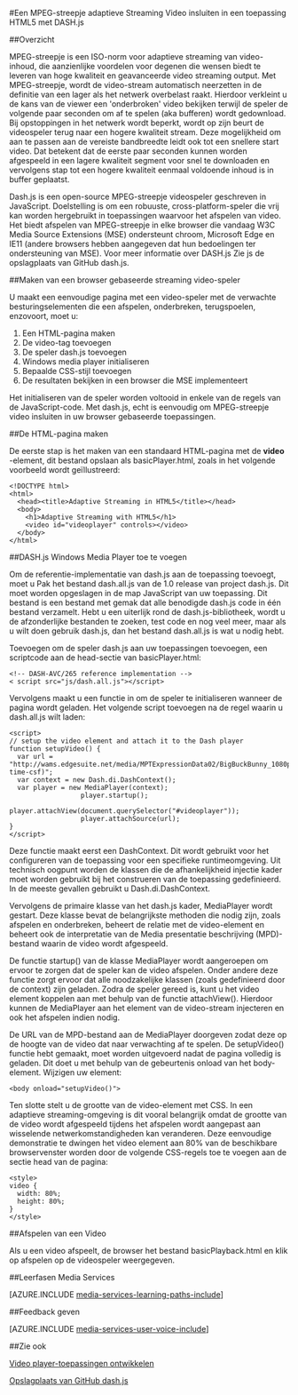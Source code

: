 <properties 
    pageTitle="Een MPEG-streepje adaptieve Streaming Video insluiten in een toepassing HTML5 met DASH.js | Microsoft Azure" 
    description="Dit onderwerp wordt beschreven hoe u een MPEG-streepje adaptieve Streaming Video insluiten in een toepassing HTML5 met DASH.js." 
    authors="Juliako" 
    manager="erikre" 
    editor="" 
    services="media-services" 
    documentationCenter=""/>

<tags 
    ms.service="media-services" 
    ms.workload="media" 
    ms.tgt_pltfrm="na" 
    ms.devlang="na" 
    ms.topic="article" 
    ms.date="09/26/2016" 
    ms.author="juliako"/>


#<a name="embedding-a-mpeg-dash-adaptive-streaming-video-in-an-html5-application-with-dashjs"></a>Een MPEG-streepje adaptieve Streaming Video insluiten in een toepassing HTML5 met DASH.js

##<a name="overview"></a>Overzicht

MPEG-streepje is een ISO-norm voor adaptieve streaming van video-inhoud, die aanzienlijke voordelen voor degenen die wensen biedt te leveren van hoge kwaliteit en geavanceerde video streaming output. Met MPEG-streepje, wordt de video-stream automatisch neerzetten in de definitie van een lager als het netwerk overbelast raakt. Hierdoor verkleint u de kans van de viewer een 'onderbroken' video bekijken terwijl de speler de volgende paar seconden om af te spelen (aka bufferen) wordt gedownload. Bij opstoppingen in het netwerk wordt beperkt, wordt op zijn beurt de videospeler terug naar een hogere kwaliteit stream. Deze mogelijkheid om aan te passen aan de vereiste bandbreedte leidt ook tot een snellere start video. Dat betekent dat de eerste paar seconden kunnen worden afgespeeld in een lagere kwaliteit segment voor snel te downloaden en vervolgens stap tot een hogere kwaliteit eenmaal voldoende inhoud is in buffer geplaatst.

Dash.js is een open-source MPEG-streepje videospeler geschreven in JavaScript. Doelstelling is om een robuuste, cross-platform-speler die vrij kan worden hergebruikt in toepassingen waarvoor het afspelen van video. Het biedt afspelen van MPEG-streepje in elke browser die vandaag W3C Media Source Extensions (MSE) ondersteunt chroom, Microsoft Edge en IE11 (andere browsers hebben aangegeven dat hun bedoelingen ter ondersteuning van MSE). Voor meer informatie over DASH.js Zie js de opslagplaats van GitHub dash.js.


##<a name="creating-a-browser-based-streaming-video-player"></a>Maken van een browser gebaseerde streaming video-speler

U maakt een eenvoudige pagina met een video-speler met de verwachte besturingselementen die een afspelen, onderbreken, terugspoelen, enzovoort, moet u:

1. Een HTML-pagina maken
1. De video-tag toevoegen
1. De speler dash.js toevoegen
1. Windows media player initialiseren
1. Bepaalde CSS-stijl toevoegen
1. De resultaten bekijken in een browser die MSE implementeert

Het initialiseren van de speler worden voltooid in enkele van de regels van de JavaScript-code. Met dash.js, echt is eenvoudig om MPEG-streepje video insluiten in uw browser gebaseerde toepassingen.

##<a name="creating-the-html-page"></a>De HTML-pagina maken

De eerste stap is het maken van een standaard HTML-pagina met de **video** -element, dit bestand opslaan als basicPlayer.html, zoals in het volgende voorbeeld wordt geïllustreerd:

    <!DOCTYPE html>
    <html>
      <head><title>Adaptive Streaming in HTML5</title></head>
      <body>
        <h1>Adaptive Streaming with HTML5</h1>
        <video id="videoplayer" controls></video>
      </body>
    </html>

##<a name="adding-the-dashjs-player"></a>DASH.js Windows Media Player toe te voegen

Om de referentie-implementatie van dash.js aan de toepassing toevoegt, moet u Pak het bestand dash.all.js van de 1.0 release van project dash.js. Dit moet worden opgeslagen in de map JavaScript van uw toepassing. Dit bestand is een bestand met gemak dat alle benodigde dash.js code in één bestand verzamelt. Hebt u een uiterlijk rond de dash.js-bibliotheek, wordt u de afzonderlijke bestanden te zoeken, test code en nog veel meer, maar als u wilt doen gebruik dash.js, dan het bestand dash.all.js is wat u nodig hebt.

Toevoegen om de speler dash.js aan uw toepassingen toevoegen, een scriptcode aan de head-sectie van basicPlayer.html:

    <!-- DASH-AVC/265 reference implementation -->
    < script src="js/dash.all.js"></script>


Vervolgens maakt u een functie in om de speler te initialiseren wanneer de pagina wordt geladen. Het volgende script toevoegen na de regel waarin u dash.all.js wilt laden:

    <script>
    // setup the video element and attach it to the Dash player
    function setupVideo() {
      var url = "http://wams.edgesuite.net/media/MPTExpressionData02/BigBuckBunny_1080p24_IYUV_2ch.ism/manifest(format=mpd-time-csf)";
      var context = new Dash.di.DashContext();
      var player = new MediaPlayer(context);
                      player.startup();
                      player.attachView(document.querySelector("#videoplayer"));
                      player.attachSource(url);
    }
    </script>

Deze functie maakt eerst een DashContext. Dit wordt gebruikt voor het configureren van de toepassing voor een specifieke runtimeomgeving. Uit technisch oogpunt worden de klassen die de afhankelijkheid injectie kader moet worden gebruikt bij het construeren van de toepassing gedefinieerd. In de meeste gevallen gebruikt u Dash.di.DashContext.

Vervolgens de primaire klasse van het dash.js kader, MediaPlayer wordt gestart. Deze klasse bevat de belangrijkste methoden die nodig zijn, zoals afspelen en onderbreken, beheert de relatie met de video-element en beheert ook de interpretatie van de Media presentatie beschrijving (MPD)-bestand waarin de video wordt afgespeeld.

De functie startup() van de klasse MediaPlayer wordt aangeroepen om ervoor te zorgen dat de speler kan de video afspelen. Onder andere deze functie zorgt ervoor dat alle noodzakelijke klassen (zoals gedefinieerd door de context) zijn geladen. Zodra de speler gereed is, kunt u het video element koppelen aan met behulp van de functie attachView(). Hierdoor kunnen de MediaPlayer aan het element van de video-stream injecteren en ook het afspelen indien nodig.

De URL van de MPD-bestand aan de MediaPlayer doorgeven zodat deze op de hoogte van de video dat naar verwachting af te spelen. De setupVideo() functie hebt gemaakt, moet worden uitgevoerd nadat de pagina volledig is geladen. Dit doet u met behulp van de gebeurtenis onload van het body-element. Wijzigen uw <body> element:

    <body onload="setupVideo()">

Ten slotte stelt u de grootte van de video-element met CSS. In een adaptieve streaming-omgeving is dit vooral belangrijk omdat de grootte van de video wordt afgespeeld tijdens het afspelen wordt aangepast aan wisselende netwerkomstandigheden kan veranderen. Deze eenvoudige demonstratie te dwingen het video element aan 80% van de beschikbare browservenster worden door de volgende CSS-regels toe te voegen aan de sectie head van de pagina:
    
    <style>
    video {
      width: 80%;
      height: 80%;
    }
    </style>

##<a name="playing-a-video"></a>Afspelen van een Video

Als u een video afspeelt, de browser het bestand basicPlayback.html en klik op afspelen op de videospeler weergegeven.


##<a name="media-services-learning-paths"></a>Leerfasen Media Services

[AZURE.INCLUDE [media-services-learning-paths-include](../../includes/media-services-learning-paths-include.md)]

##<a name="provide-feedback"></a>Feedback geven

[AZURE.INCLUDE [media-services-user-voice-include](../../includes/media-services-user-voice-include.md)]

##<a name="see-also"></a>Zie ook

[Video player-toepassingen ontwikkelen](media-services-develop-video-players.md)

[Opslagplaats van GitHub dash.js](https://github.com/Dash-Industry-Forum/dash.js) 

